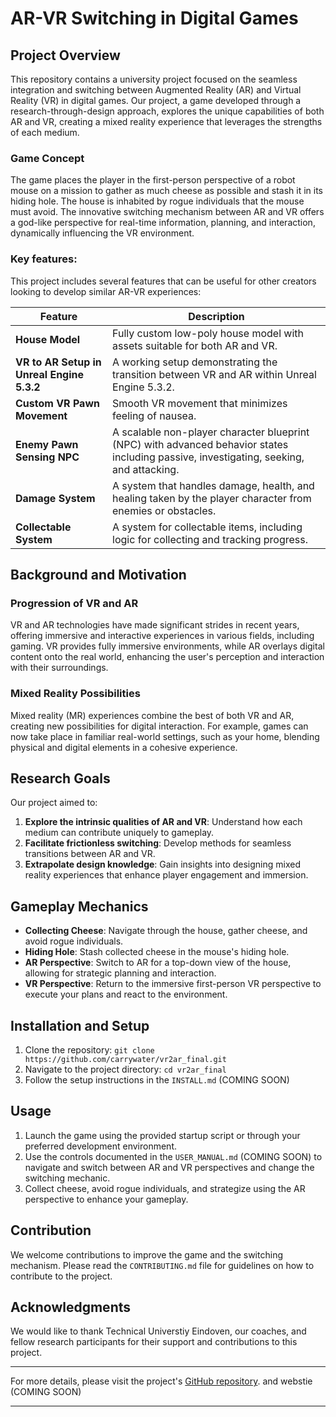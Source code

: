 # AR-VR Switching in Digital Games

## Project Overview

This repository contains a university project focused on the seamless integration and switching between Augmented Reality (AR) and Virtual Reality (VR) in digital games. Our project, a game developed through a research-through-design approach, explores the unique capabilities of both AR and VR, creating a mixed reality experience that leverages the strengths of each medium.

### Game Concept

The game places the player in the first-person perspective of a robot mouse on a mission to gather as much cheese as possible and stash it in its hiding hole. The house is inhabited by rogue individuals that the mouse must avoid. The innovative switching mechanism between AR and VR offers a god-like perspective for real-time information, planning, and interaction, dynamically influencing the VR environment.

### Key features:

This project includes several features that can be useful for other creators looking to develop similar AR-VR experiences:

| Feature | Description |
| --- | --- |
| **House Model** | Fully custom low-poly house model with assets suitable for both AR and VR. |
| **VR to AR Setup in Unreal Engine 5.3.2** | A working setup demonstrating the transition between VR and AR within Unreal Engine 5.3.2. |
| **Custom VR Pawn Movement** | Smooth VR movement that minimizes feeling of nausea. |
| **Enemy Pawn Sensing NPC** | A scalable non-player character blueprint (NPC) with advanced behavior states including passive, investigating, seeking, and attacking. |
| **Damage System** | A system that handles damage, health, and healing taken by the player character from enemies or obstacles. |
| **Collectable System** | A system for collectable items, including logic for collecting and tracking progress. |
## Background and Motivation

### Progression of VR and AR

VR and AR technologies have made significant strides in recent years, offering immersive and interactive experiences in various fields, including gaming. VR provides fully immersive environments, while AR overlays digital content onto the real world, enhancing the user's perception and interaction with their surroundings.

### Mixed Reality Possibilities

Mixed reality (MR) experiences combine the best of both VR and AR, creating new possibilities for digital interaction. For example, games can now take place in familiar real-world settings, such as your home, blending physical and digital elements in a cohesive experience.

## Research Goals

Our project aimed to:

1. **Explore the intrinsic qualities of AR and VR**: Understand how each medium can contribute uniquely to gameplay.
2. **Facilitate frictionless switching**: Develop methods for seamless transitions between AR and VR.
3. **Extrapolate design knowledge**: Gain insights into designing mixed reality experiences that enhance player engagement and immersion.

## Gameplay Mechanics

- **Collecting Cheese**: Navigate through the house, gather cheese, and avoid rogue individuals.
- **Hiding Hole**: Stash collected cheese in the mouse's hiding hole.
- **AR Perspective**: Switch to AR for a top-down view of the house, allowing for strategic planning and interaction.
- **VR Perspective**: Return to the immersive first-person VR perspective to execute your plans and react to the environment.

## Installation and Setup

1. Clone the repository: `git clone https://github.com/carrywater/vr2ar_final.git`
2. Navigate to the project directory: `cd vr2ar_final`
3. Follow the setup instructions in the `INSTALL.md` (COMING SOON)
   
## Usage

1. Launch the game using the provided startup script or through your preferred development environment.
2. Use the controls documented in the `USER_MANUAL.md` (COMING SOON) to navigate and switch between AR and VR perspectives and change the switching mechanic.
3. Collect cheese, avoid rogue individuals, and strategize using the AR perspective to enhance your gameplay.

## Contribution

We welcome contributions to improve the game and the switching mechanism. Please read the `CONTRIBUTING.md` file for guidelines on how to contribute to the project.

## Acknowledgments

We would like to thank Technical Universtiy Eindoven, our coaches, and fellow research participants for their support and contributions to this project.

---

For more details, please visit the project's [GitHub repository](https://github.com/carrywater/vr2ar_final). and webstie (COMING SOON)

---
